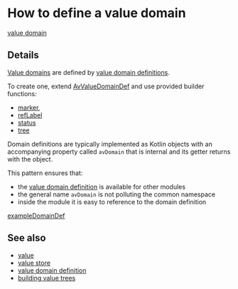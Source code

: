 # How to define a value domain

[value domain](def://?inline)

## Details

[Value domains](def://) are defined by [value domain definitions](def://).

To create one, extend [AvValueDomainDef](class://) and use provided builder functions:

- [marker](function://AvValueDomainDef), 
- [refLabel](function://AvValueDomainDef)
- [status](function://AvValueDomainDef)
- [tree](function://AvValueDomainDef)

Domain definitions are typically implemented as Kotlin objects with an accompanying 
property called `avDomain` that is internal and its getter returns with the object.

This pattern ensures that:

- the [value domain definition](def://) is available for other modules
- the general name `avDomain` is not polluting the common namespace
- inside the module it is easy to reference to the domain definition

[exampleDomainDef](example://)

## See also

- [value](def://)
- [value store](def://)
- [value domain definition](def://)
- [building value trees](guide://)